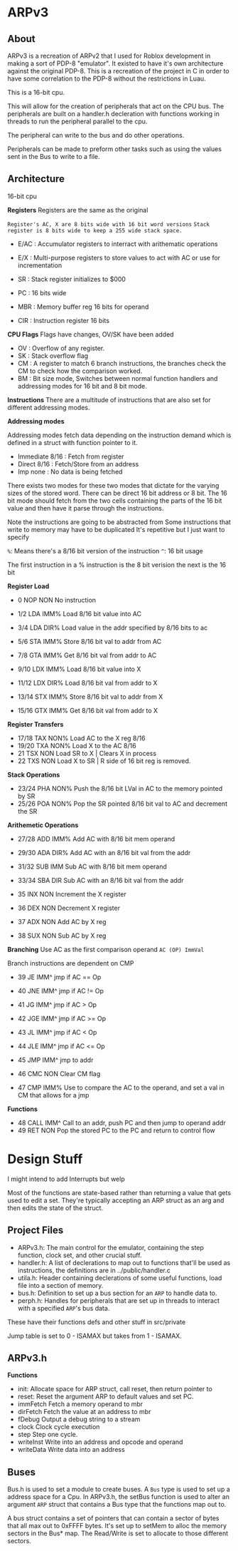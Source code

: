 ARPv3
===================

About
-------------------

ARPv3 is a recreation of ARPv2 that I used for Roblox development in making a sort of PDP-8 "emulator".
It existed to have it's own architecture against the original PDP-8. This is a recreation of the project
in C in order to have some correlation to the PDP-8 without the restrictions in Luau.

This is a 16-bit cpu.

This will allow for the creation of peripherals that act on the CPU bus. The peripherals are built on a handler.h decleration with
functions working in threads to run the peripheral parallel to the cpu.

The peripheral can write to the bus and do other operations.

Peripherals can be made to preform other tasks such as using the values sent in the Bus to write to a file.


Architecture
-------------------

16-bit cpu

**Registers**
Registers are the same as the original

`Register's AC, X are 8 bits wide with 16 bit word versions`
`Stack register is 8 bits wide to keep a 255 wide stack space.`

* E/AC : Accumulator registers to interract with arithematic operations
* E/X  : Multi-purpose registers to store values to act with AC or use for incrementation
* SR : Stack register initializes to $000
* PC : 16 bits wide

* MBR : Memory buffer reg 16 bits for operand
* CIR : Instruction register 16 bits


**CPU Flags**
Flags have changes, OV/SK have been added

* OV : Overflow of any register.
* SK : Stack overflow flag
* CM : A register to match 6 branch instructions, the branches check the CM to check how the comparison worked.
* BM : Bit size mode, Switches between normal function handlers and addressing modes for 16 bit and 8 bit mode.

**Instructions**
There are a multitude of instructions that are also set for different addressing modes.

**Addressing modes**

Addressing modes fetch data depending on the instruction demand which is defined in a struct with function pointer to it.

* Immediate 8/16	: Fetch from register
* Direct    8/16	: Fetch/Store from an address
* Imp	    none	: No data is being fetched

There exists two modes for these two modes that dictate for the varying sizes of the stored word. There can be direct 16 bit address or 8 bit.
The 16 bit mode should fetch from the two cells containing the parts of the 16 bit value and then have it parse through the instructions.

Note the instructions are going to be abstracted from
Some instructions that write to memory may have to be duplicated
It's repetitive but I just want to specify

`%`: Means there's a 8/16 bit version of the instruction
`^`: 16 bit usage

The first instruction in a % instruction is the 8 bit verision the next is the 16 bit

**Register Load**
* 0	NOP	NON	No instruction
* 1/2	LDA	IMM%	Load 8/16 bit value into AC
* 3/4	LDA	DIR%	Load value in the addr specified by 8/16 bits to ac

* 5/6	STA	IMM%	Store 8/16 bit val to addr from AC
* 7/8	GTA	IMM%	Get 8/16 bit val from addr to AC

* 9/10	LDX	IMM%	Load 8/16 bit value into X
* 11/12	LDX	DIR%	Load 8/16 bit val from addr to X

* 13/14	STX	IMM%	Store 8/16 bit val to addr from X
* 15/16	GTX	IMM%	Get 8/16 bit val from addr to X

**Register Transfers**
* 17/18	TAX	NON%	Load AC to the X reg 8/16
* 19/20	TXA	NON%	Load X to the AC 8/16
* 21	TSX	NON	Load SR to X | Clears X in process
* 22	TXS	NON	Load X to SR | R side of 16 bit reg is removed.

**Stack Operations**
* 23/24	PHA	NON%	Push the 8/16 bit LVal in AC to the memory pointed by SR
* 25/26	POA	NON%	Pop the SR pointed 8/16 bit val to AC and decrement the SR

**Arithemetic Operations**
* 27/28	ADD	IMM%	Add AC with 8/16 bit mem operand
* 29/30	ADA	DIR%	Add AC with an 8/16 bit val from the addr

* 31/32	SUB	IMM	Sub AC with 8/16 bit mem operand
* 33/34	SBA	DIR	Sub AC with an 8/16 bit val from the addr

* 35	INX	NON	Increment the X register
* 36	DEX	NON	Decrement X register

* 37	ADX	NON	Add AC by X reg
* 38	SUX	NON	Sub AC by X reg

**Branching**
Use AC as the first comparison operand
`AC (OP) ImmVal`

Branch instructions are dependent on CMP
* 39	JE	IMM^	jmp if AC == Op
* 40	JNE	IMM^	jmp if AC != Op
* 41	JG	IMM^	jmp if AC > Op
* 42	JGE	IMM^	jmp if AC >= Op
* 43	JL	IMM^	jmp if AC < Op
* 44	JLE	IMM^	jmp if AC <= Op

* 45	JMP	IMM^	jmp to addr
* 46	CMC	NON	Clear CM flag

* 47	CMP	IMM%	Use to compare the AC to the operand, and set a val in CM that allows for a jmp

**Functions**
* 48	CALL	IMM^	Call to an addr, push PC and then jump to operand addr
* 49	RET	NON	Pop the stored PC to the PC and return to control flow




Design Stuff
============
I might intend to add Interrupts but welp

Most of the functions are state-based rather than returning a value that gets used to edit a set. They're typically accepting an ARP struct as an arg and then edits the state
of the struct.

Project Files
-------------------
* ARPv3.h: The main control for the emulator, containing the step function, clock set, and other crucial stuff.
* handler.h: A list of declerations to map out to functions that'll be used as instructions, the definitions are in ../public/handler.c
* utila.h: Header containing declerations of some useful functions, load file into a section of memory.
* bus.h: Definition to set up a bus section for an `ARP` to handle data to.
* perph.h: Handles for peripherals that are set up in threads to interact with a specified `ARP`'s bus data.
	
These have their functions defs and other stuff in src/private

Jump table is set to 0 - ISAMAX but takes from 1 - ISAMAX.


ARPv3.h
-----------------
**Functions**
* init:		Allocate space for ARP struct, call reset, then return pointer to
* reset:	Reset the argument ARP to default values and set PC.
* immFetch	Fetch a memory operand to mbr
* dirFetch	Fetch the value at an address to mbr
* fDebug	Output a debug string to a stream
* clock		Clock cycle execution
* step		Step one cycle.
* writeInst	Write into an address and opcode and operand
* writeData	Write data into an address 

Buses
------------
Bus.h is used to set a module to create buses. A `Bus` type is used to set up a address space for a Cpu.
In ARPv3.h, the setBus function is used to alter an argument `ARP` struct that contains a Bus type that the functions map out to.

A bus struct contains a set of pointers that can contain a sector of bytes that all max out to 0xFFFF bytes. It's set up to setMem to alloc the memory sectors in the Bus* map. The Read/Write is set to
allocate to those different sectors.




